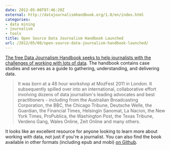 ```yaml
---
date: 2012-05-08T07:46:29Z
external: http://datajournalismhandbook.org/1.0/en/index.html
categories:
- data mining
- journalism
- tools
title: Open Source Data Journalism Handbook Launched
url: /2012/05/08/open-source-data-journalism-handbook-launched/
---
```


[The free Data Journalism Handbook seeks to help journalists with the challenges of working with lots of data](http://datajournalismhandbook.org/1.0/en/index.html). The handbook contains case studies and serves as a guide to gathering, understanding, and delivering data. 

> It was born at a 48 hour workshop at MozFest 2011 in London. It subsequently spilled over into an international, collaborative effort involving dozens of data journalism's leading advocates and best practitioners - including from the Australian Broadcasting Corporation, the BBC, the Chicago Tribune, Deutsche Welle, the Guardian, the Financial Times, Helsingin Sanomat, La Nacion, the New York Times, ProPublica, the Washington Post, the Texas Tribune, Verdens Gang, Wales Online, Zeit Online and many others. 

It looks like an excellent resource for anyone looking to learn more about working with data, not just if you're a journalist. You can also find the book available in other formats (including epub and mobi) [on Github](https://github.com/Mortimerp9/TheDataJournalismHandbook).
